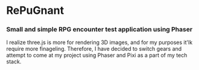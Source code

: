 # RePuGnant
### Small and simple RPG encounter test application using Phaser
I realize three.js is more for rendering 3D images, and for my purposes it'lk require more finageling. Therefore, I have decided to switch gears and attempt to come at my project using Phaser and Pixi as a part of my tech stack.
